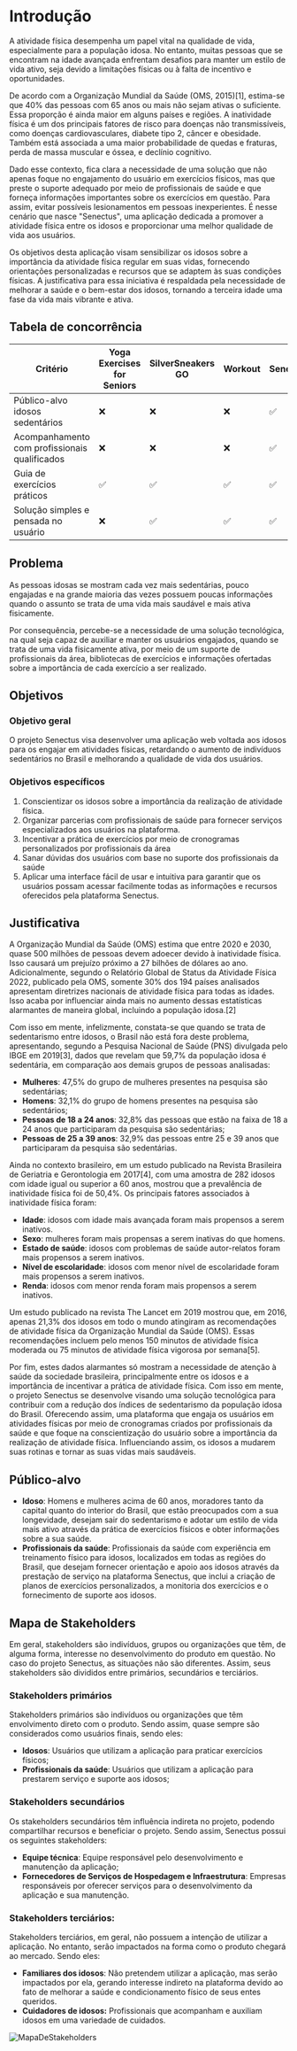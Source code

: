 # Introdução

A atividade física desempenha um papel vital na qualidade de vida, especialmente para a população idosa. No entanto, muitas pessoas que se encontram na idade avançada enfrentam desafios para manter um estilo de vida ativo, seja devido a limitações físicas ou à falta de incentivo e oportunidades.

De acordo com a Organização Mundial da Saúde (OMS, 2015)[1], estima-se que 40% das pessoas com 65 anos ou mais não sejam ativas o suficiente. Essa proporção é ainda maior em alguns países e regiões. A inatividade física é um dos principais fatores de risco para doenças não transmissíveis, como doenças cardiovasculares, diabete tipo 2, câncer e obesidade. Também está associada a uma maior probabilidade de quedas e fraturas, perda de massa muscular e óssea, e declínio cognitivo.

Dado esse contexto, fica clara a necessidade de uma solução que não apenas foque no engajamento do usuário em exercícios físicos, mas que preste o suporte adequado por meio de profissionais de saúde e que forneça informações importantes sobre os exercícios em questão. Para assim, evitar possíveis lesionamentos em pessoas inexperientes. É nesse cenário que nasce "Senectus", uma aplicação dedicada a promover a atividade física entre os idosos e proporcionar uma melhor qualidade de vida aos usuários.

Os objetivos desta aplicação visam sensibilizar os idosos sobre a importância da atividade física regular em suas vidas, fornecendo orientações personalizadas e recursos que se adaptem às suas condições físicas. A justificativa para essa iniciativa é respaldada pela necessidade de melhorar a saúde e o bem-estar dos idosos, tornando a terceira idade uma fase da vida mais vibrante e ativa.

## Tabela de concorrência

| Critério | Yoga Exercises for Seniors | SilverSneakers GO | Workout | Senectus |
| --- | --- | --- | --- | --- |
| Público-alvo idosos sedentários | ❌ | ❌ | ❌ | ✅ |
| Acompanhamento com profissionais qualificados  | ❌ | ❌ | ❌ | ✅ |
| Guia de exercícios práticos | ✅ | ✅ | ✅ | ✅ |
| Solução simples e pensada no usuário | ❌ | ✅ | ✅ | ✅ |

## Problema

As pessoas idosas se mostram cada vez mais sedentárias, pouco engajadas e na grande maioria das vezes possuem poucas informações quando o assunto se trata de uma vida mais saudável e mais ativa fisicamente.

Por consequência, percebe-se a necessidade de uma solução tecnológica, na qual seja capaz de auxiliar e manter os usuários engajados, quando se trata de uma vida fisicamente ativa, por meio de um suporte de profissionais da área, bibliotecas de exercícios e informações ofertadas sobre a importância de cada exercício a ser realizado.

## Objetivos

### Objetivo geral

O projeto Senectus visa desenvolver uma aplicação web voltada aos idosos para os engajar em atividades físicas, retardando o aumento de indivíduos sedentários no Brasil e melhorando a qualidade de vida dos usuários.

### Objetivos específicos

1. Conscientizar os idosos sobre a importância da realização de atividade física.
2. Organizar parcerias com profissionais de saúde para fornecer serviços especializados aos usuários na plataforma.
3. Incentivar a prática de exercícios por meio de cronogramas personalizados por profissionais da área
4. Sanar dúvidas dos usuários com base no suporte dos profissionais da saúde
5. Aplicar uma interface fácil de usar e intuitiva para garantir que os usuários possam acessar facilmente todas as informações e recursos oferecidos pela plataforma Senectus.

## Justificativa

A Organização Mundial da Saúde (OMS) estima que entre 2020 e 2030, quase 500 milhões de pessoas devem adoecer devido à inatividade física. Isso causará um prejuízo próximo a 27 bilhões de dólares ao ano. Adicionalmente, segundo o Relatório Global de Status da Atividade Física 2022, publicado pela OMS, somente 30% dos 194 países analisados apresentam diretrizes nacionais de atividade física para todas as idades. Isso acaba por influenciar ainda mais no aumento dessas estatísticas alarmantes de maneira global, incluindo a população idosa.[2]

Com isso em mente, infelizmente, constata-se que quando se trata de sedentarismo entre idosos, o Brasil não está fora deste problema, apresentando, segundo a Pesquisa Nacional de Saúde (PNS) divulgada pelo IBGE em 2019[3], dados que revelam que 59,7% da população idosa é sedentária, em comparação aos demais grupos de pessoas analisadas:

- **Mulheres**: 47,5% do grupo de mulheres presentes na pesquisa são sedentárias;
- **Homens**: 32,1% do grupo de homens presentes na pesquisa são sedentários;
- **Pessoas de 18 a 24 anos**: 32,8% das pessoas que estão na faixa de 18 a 24 anos que participaram da pesquisa são sedentárias;
- **Pessoas de 25 a 39 anos**: 32,9% das pessoas entre 25 e 39 anos que participaram da pesquisa são sedentárias.

Ainda no contexto brasileiro, em um estudo publicado na Revista Brasileira de Geriatria e Gerontologia em 2017[4], com uma amostra de 282 idosos com idade igual ou superior a 60 anos, mostrou que a prevalência de inatividade física foi de 50,4%. Os principais fatores associados à inatividade física foram:

- **Idade**: idosos com idade mais avançada foram mais propensos a serem inativos.
- **Sexo**: mulheres foram mais propensas a serem inativas do que homens.
- **Estado de saúde**: idosos com problemas de saúde autor-relatos foram mais propensos a serem inativos.
- **Nível de escolaridade**: idosos com menor nível de escolaridade foram mais propensos a serem inativos.
- **Renda**: idosos com menor renda foram mais propensos a serem inativos.

Um estudo publicado na revista The Lancet em 2019 mostrou que, em 2016, apenas 21,3% dos idosos em todo o mundo atingiram as recomendações de atividade física da Organização Mundial da Saúde (OMS). Essas recomendações incluem pelo menos 150 minutos de atividade física moderada ou 75 minutos de atividade física vigorosa por semana[5].

Por fim, estes dados alarmantes só mostram a necessidade de atenção à saúde da sociedade brasileira, principalmente entre os idosos e a importância de incentivar a prática de atividade física. Com isso em mente, o projeto Senectus se desenvolve visando uma solução tecnológica para contribuir com a redução dos índices de sedentarismo da população idosa do Brasil. Oferecendo assim, uma plataforma que engaja os usuários em atividades físicas por meio de cronogramas criados por profissionais da saúde e que foque na conscientização do usuário sobre a importância da realização de atividade física. Influenciando assim, os idosos a mudarem suas rotinas e tornar as suas vidas mais saudáveis.

## Público-alvo

- **Idoso**: Homens e mulheres acima de 60 anos, moradores tanto da capital quanto do interior do Brasil, que estão preocupados com a sua longevidade, desejam sair do sedentarismo e adotar um estilo de vida mais ativo através da prática de exercícios físicos e obter informações sobre a sua saúde.
- **Profissionais da saúde**: Profissionais da saúde com experiência em treinamento físico para idosos, localizados em todas as regiões do Brasil, que desejam fornecer orientação e apoio aos idosos através da prestação de serviço na plataforma Senectus, que inclui a criação de planos de exercícios personalizados, a monitoria dos exercícios e o fornecimento de suporte aos idosos.

## Mapa de Stakeholders

Em geral, stakeholders são indivíduos, grupos ou organizações que têm, de alguma forma, interesse no desenvolvimento do produto em questão. No caso do projeto Senectus, as situações não são diferentes. Assim, seus stakeholders são divididos entre primários, secundários e terciários.

### Stakeholders primários

Stakeholders primários são indivíduos ou organizações que têm envolvimento direto com o produto. Sendo assim, quase sempre são considerados como usuários finais, sendo eles:

- **Idosos**: Usuários que utilizam a aplicação para praticar exercícios físicos;
- **Profissionais da saúde**: Usuários que utilizam a aplicação para prestarem serviço e suporte aos idosos;

### Stakeholders secundários

Os stakeholders secundários têm influência indireta no projeto, podendo compartilhar recursos e beneficiar o projeto. Sendo assim, Senectus possui os seguintes stakeholders:

- **Equipe técnica**: Equipe responsável pelo desenvolvimento e manutenção da aplicação;
- **Fornecedores de Serviços de Hospedagem e Infraestrutura**: Empresas responsáveis por oferecer serviços para o desenvolvimento da aplicação e sua manutenção.

### Stakeholders terciários:

Stakeholders terciários, em geral, não possuem a intenção de utilizar a aplicação. No entanto, serão impactados na forma como o produto chegará ao mercado. Sendo eles:

- **Familiares dos idosos**: Não pretendem utilizar a aplicação, mas serão impactados por ela, gerando interesse indireto na plataforma devido ao fato de melhorar a saúde e condicionamento físico de seus entes queridos.
- **Cuidadores de idosos:** Profissionais que acompanham e auxiliam idosos em uma variedade de cuidados.
  
![MapaDeStakeholders](https://github.com/ICEI-PUC-Minas-PMV-SI/pmv-si-2023-2-pe1-t2-senectus/assets/92616145/c96f36c2-0944-4c32-9d6a-7a53bd05efb2)

